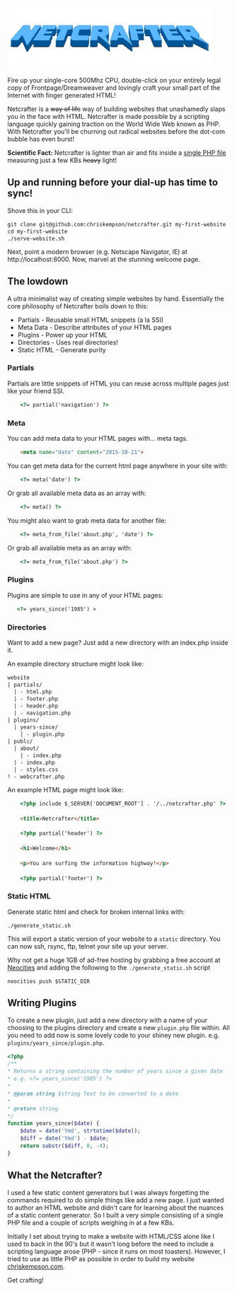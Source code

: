 # ![Netcrafter](public/netcrafter.gif)
Fire up your single-core 500Mhz CPU, double-click on your entirely legal copy of Frontpage/Dreamweaver and lovingly craft your small part of the Internet with finger generated HTML!

Netcrafter is a ~~way of life~~ way of building websites that unashamedly slaps you in the face with HTML. Netcrafter is made possible by a scripting language quickly gaining traction on the World Wide Web known as PHP. With Netcrafter you'll be churning out radical websites before the dot-com bubble has even burst!

**Scientific Fact:** Netcrafter is lighter than air and fits inside a [single PHP file](https://github.com/chriskempson/netcrafter/blob/master/netcrafter.php) measuring just a few KBs ~~heavy~~ light!

## Up and running before your dial-up has time to sync!
Shove this in your CLI:

    git clone git@github.com:chriskempson/netcrafter.git my-first-website
    cd my-first-website
    ./serve-website.sh

Next, point a modern browser (e.g. Netscape Navigator, IE) at http://localhost:8000. Now, marvel at the stunning welcome page.

## The lowdown
A ultra minimalist way of creating simple websites by hand. Essentially the core philosophy of Netcrafter boils down to this:

- Partials - Reusable small HTML snippets (a la SSI)
- Meta Data - Describe attributes of your HTML pages
- Plugins - Power up your HTML
- Directories - Uses real directories!
- Static HTML - Generate purity

### Partials
Partials are little snippets of HTML you can reuse across multiple pages just like your friend SSI.

```html
    <?= partial('navigation') ?> 
```
### Meta
You can add meta data to your HTML pages with... meta tags.

```html
    <meta name="date" content="2015-10-21">
```

You can get meta data for the current html page anywhere in your site with:

```html
    <?= meta('date') ?>
```

Or grab all available meta data as an array with:

```html
    <?= meta() ?>
```

You might also want to grab meta data for another file:

```html
    <?= meta_from_file('about.php', 'date') ?>
```

Or grab all available meta as an array with:

```html
    <?= meta_from_file('about.php') ?>
```

### Plugins
Plugins are simple to use in any of your HTML pages:
```html
   <?= years_since('1985') >
```

### Directories
Want to add a new page? Just add a new directory with an index.php inside it.

An example directory structure might look like:

    website
    | partials/
      | - html.php
      | - footer.php
      | - header.php
      | - navigation.php
    | plugins/
      | years-since/
        | - plugin.php
    | publc/
      | about/
        | - index.php
      | - index.php
      | - styles.css
    ! - webcrafter.php

An example HTML page might look like:
```html
    <?php include $_SERVER['DOCUMENT_ROOT'] . '/../netcrafter.php' ?>

    <title>Netcrafter</title>
    
    <?php partial('header') ?>
    
    <h1>Welcome</h1>
    
    <p>You are surfing the information highway!</p>
    
    <?php partial('footer') ?>
```

### Static HTML
Generate static html and check for broken internal links with:

    ./generate_static.sh

This will export a static version of your website to a `static` directory. You can now ssh, rsync, ftp, telnet your site up your server.

Why not get a huge 1GB of ad-free hosting by grabbing a free account at [Neocities](https://neocities.org) and adding the following to the `./generate_static.sh` script

    neocities push $STATIC_DIR

## Writing Plugins
To create a new plugin, just add a new directory with a name of your choosing to the plugins directory and create a new `plugin.php` file within. All you need to add now is some lovely code to your shiney new plugin. e.g. `plugins/years_since/plugin.php`.

```php
<?php 
/**
* Returns a string containing the number of years since a given date
* e.g. <?= years_since('1985') ?>
*
* @param string $string Text to be converted to a date
*
* @return string 
*/
function years_since($date) {
    $date = date('Ymd', strtotime($date));
    $diff = date('Ymd') - $date;
    return substr($diff, 0, -4);
}
```

## What the Netcrafter?
I used a few static content generators but I was always forgetting the commands required to do simple things like add a new page. I just wanted to author an HTML website and didn't care for learning about the nuances of a static content generator. So I built a very simple consisting of a single PHP file and a couple of scripts weighing in at a few KBs.

Initially I set about trying to make a website with HTML/CSS alone like I used to back in the 90's but it wasn't long before the need to include a scripting language arose (PHP - since it runs on most toasters). However, I tried to use as little PHP as possible in order to build my website [chriskempson.com](http://chriskempson.com).

Get crafting!
